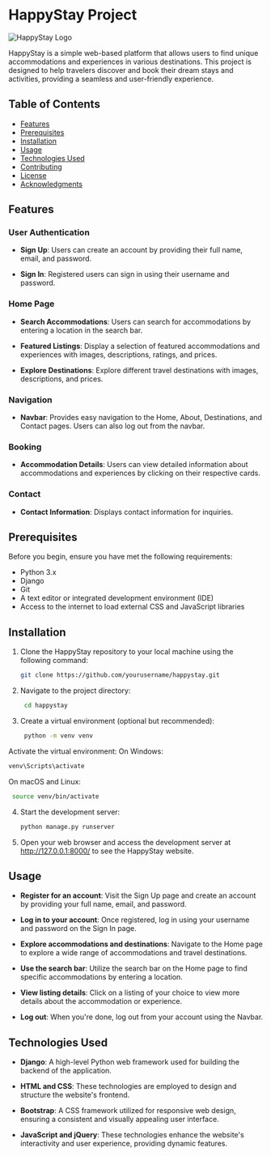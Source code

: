 # HappyStay Project

![HappyStay Logo](https://example.com/happystay-logo.png)

HappyStay is a simple web-based platform that allows users to find unique accommodations and experiences in various destinations. This project is designed to help travelers discover and book their dream stays and activities, providing a seamless and user-friendly experience.

## Table of Contents

- [Features](#features)
- [Prerequisites](#prerequisites)
- [Installation](#installation)
- [Usage](#usage)
- [Technologies Used](#technologies-used)
- [Contributing](#contributing)
- [License](#license)
- [Acknowledgments](#acknowledgments)

## Features

### User Authentication

- **Sign Up**: Users can create an account by providing their full name, email, and password.

- **Sign In**: Registered users can sign in using their username and password.

### Home Page

- **Search Accommodations**: Users can search for accommodations by entering a location in the search bar.

- **Featured Listings**: Display a selection of featured accommodations and experiences with images, descriptions, ratings, and prices.

- **Explore Destinations**: Explore different travel destinations with images, descriptions, and prices.

### Navigation

- **Navbar**: Provides easy navigation to the Home, About, Destinations, and Contact pages. Users can also log out from the navbar.

### Booking

- **Accommodation Details**: Users can view detailed information about accommodations and experiences by clicking on their respective cards.

### Contact

- **Contact Information**: Displays contact information for inquiries.

## Prerequisites

Before you begin, ensure you have met the following requirements:

- Python 3.x
- Django
- Git
- A text editor or integrated development environment (IDE)
- Access to the internet to load external CSS and JavaScript libraries

## Installation

1. Clone the HappyStay repository to your local machine using the following command:

   ```bash
   git clone https://github.com/yourusername/happystay.git
   ```

2. Navigate to the project directory:

   ```bash
    cd happystay
   ```

3. Create a virtual environment (optional but recommended):

   ```bash
    python -m venv venv
   ```

 Activate the virtual environment:
  On Windows:

   ```bash
  venv\Scripts\activate
   ```

  On macOS and Linux:

   ```bash
    source venv/bin/activate
   ```

4. Start the development server:

   ```bash
   python manage.py runserver
   ```

6. Open your web browser and access the development server at http://127.0.0.1:8000/ to see the HappyStay website.

## Usage

- **Register for an account**: Visit the Sign Up page and create an account by providing your full name, email, and password.

- **Log in to your account**: Once registered, log in using your username and password on the Sign In page.

- **Explore accommodations and destinations**: Navigate to the Home page to explore a wide range of accommodations and travel destinations.

- **Use the search bar**: Utilize the search bar on the Home page to find specific accommodations by entering a location.

- **View listing details**: Click on a listing of your choice to view more details about the accommodation or experience.

- **Log out**: When you're done, log out from your account using the Navbar.

## Technologies Used

- **Django**: A high-level Python web framework used for building the backend of the application.

- **HTML and CSS**: These technologies are employed to design and structure the website's frontend.

- **Bootstrap**: A CSS framework utilized for responsive web design, ensuring a consistent and visually appealing user interface.

- **JavaScript and jQuery**: These technologies enhance the website's interactivity and user experience, providing dynamic features.


